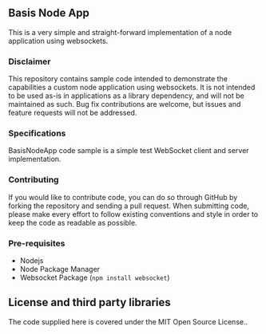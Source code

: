 ## Basis Node App

This is a very simple and straight-forward implementation of a node application using websockets.

### Disclaimer

This repository contains sample code intended to demonstrate the capabilities a custom node application using websockets. It is not intended to be used as-is in applications as a library dependency, and will not be maintained as such. Bug fix contributions are welcome, but issues and feature requests will not be addressed.

### Specifications

BasisNodeApp code sample is a simple test WebSocket client and server implementation.

### Contributing
If you would like to contribute code, you can do so through GitHub by forking the repository and sending a pull request.
When submitting code, please make every effort to follow existing conventions and style in order to keep the code as readable as possible.

### Pre-requisites

* Nodejs
* Node Package Manager
* Websocket Package (`npm install websocket`)

## License and third party libraries

The code supplied here is covered under the MIT Open Source License..